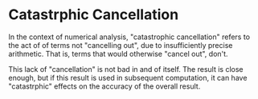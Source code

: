 # Catastrphic Cancellation

In the context of numerical analysis, "catastrophic cancellation" refers to the
act of of terms not "cancelling out", due to insufficiently precise arithmetic.
That is, terms that would otherwise "cancel out", don't.

This lack of "cancellation" is not bad in and of itself. The result is close
enough, but if this result is used in subsequent computation, it can have
"catastrphic" effects on the accuracy of the overall result.
